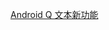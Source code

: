 [Android Q 文本新功能](https://www.jianshu.com/p/6b0ac3bd1641?hmsr=toutiao.io&utm_medium=toutiao.io&utm_source=toutiao.io)